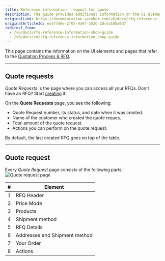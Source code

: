 ```yaml
---
title: Reference information- request for quote
description: The guide provides additional information on the UI elements you see on the Quote Requests pages.
originalLink: https://documentation.spryker.com/v6/docs/rfq-reference-information-shop-guide
originalArticleId: ede77dee-2f65-4a9f-b52d-2dcea105a0d7
redirect_from:
  - /v6/docs/rfq-reference-information-shop-guide
  - /v6/docs/en/rfq-reference-information-shop-guide
---
```


This page contains the information on the UI elements and pages that refer to the [Quotation Process & RFQ](/docs/scos/dev/features/202009.0/quotation-process/quotation-process.html).
***
## Quote requests
*Quote Requests* is the page where you can access all your RFQs. Don't have an RFQ? Start [creating](https://documentation.spryker.com/v6/docs/quotation-process-rfq-feature-overview#quotation-process---rfq-on-the-storefront) it.

On the **Quote Requests** page, you see the following:

* Quote Request number, its status, and date when it was created.
* Name of the customer who created the quote reques.
* Total amount of the quote request.
* Actions you can perform on the quote request.

By default, the last created RFQ goes on top of the table.
***
## Quote request

Every *Quote Request* page consists of the following parts:
![Quote request page](https://spryker.s3.eu-central-1.amazonaws.com/docs/User+Guides/Shop+User+Guides/RFQ/Shop+Guide+-+Request+for+Quote:+Reference+Information/create-rfq.png) 

| # | Element |
|---|---|
| 1 | RFQ Header |
| 2 | Price Mode |
| 3 | Products | 
| 4 | Shipment method  |
| 5 | RFQ Details | 
| 6 | Addresses and Shipment method | 
| 7 | Your Order | 
| 8 | Actions |

<!-- Last review date: Aug 1, 2019 -->
